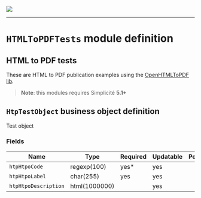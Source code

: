 <!--
 ___ _            _ _    _ _    __
/ __(_)_ __  _ __| (_)__(_) |_ /_/
\__ \ | '  \| '_ \ | / _| |  _/ -_)
|___/_|_|_|_| .__/_|_\__|_|\__\___|
            |_| 
-->
![](https://docs.simplicite.io//logos/logo250.png)
* * *

`HTMLToPDFTests` module definition
==================================

HTML to PDF tests
-----------------

These are HTML to PDF publication examples
using the [OpenHTMLToPDF lib](https://github.com/danfickle/openhtmltopdf).

> **Note**: this modules requires Simplicité **5.1+**

`HtpTestObject` business object definition
------------------------------------------

Test object

### Fields

| Name                                                         | Type                                     | Required | Updatable | Personal | Description                                                                      |
|--------------------------------------------------------------|------------------------------------------|----------|-----------|----------|----------------------------------------------------------------------------------|
| `htpHtpoCode`                                                | regexp(100)                              | yes*     | yes       |          | -                                                                                |
| `htpHtpoLabel`                                               | char(255)                                | yes      | yes       |          | -                                                                                |
| `htpHtpoDescription`                                         | html(1000000)                            |          | yes       |          | -                                                                                |

